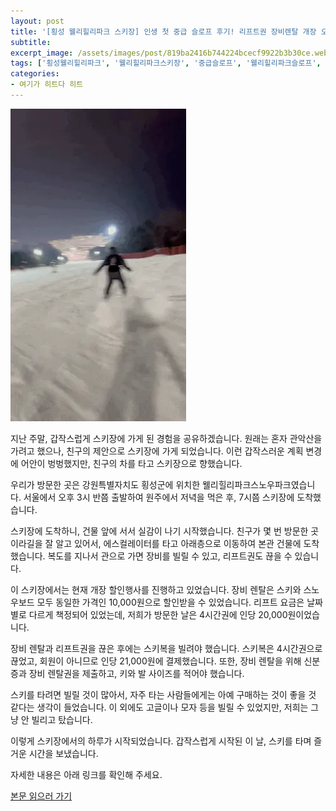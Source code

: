 ```yaml
---
layout: post
title: '[횡성 웰리힐리파크 스키장] 인생 첫 중급 슬로프 후기! 리프트권 장비렌탈 개장 오픈할인 가격'
subtitle: 
excerpt_image: /assets/images/post/819ba2416b744224bcecf9922b3b30ce.webp
tags: ['횡성웰리힐리파크', '웰리힐리파크스키장', '중급슬로프', '웰리힐리파크슬로프', '웰리힐리파크리프트권', '웰리힐리파크개장', '웰리힐리파크장비렌탈가격']
categories: 
- 여기가 히트다 히트
---
```


![메인 이미지](/assets/images/post/819ba2416b744224bcecf9922b3b30ce.webp)

지난 주말, 갑작스럽게 스키장에 가게 된 경험을 공유하겠습니다. 원래는 혼자 관악산을 가려고 했으나, 친구의 제안으로 스키장에 가게 되었습니다. 이런 갑작스러운 계획 변경에 어안이 벙벙했지만, 친구의 차를 타고 스키장으로 향했습니다. 

우리가 방문한 곳은 강원특별자치도 횡성군에 위치한 웰리힐리파크스노우파크였습니다. 서울에서 오후 3시 반쯤 출발하여 원주에서 저녁을 먹은 후, 7시쯤 스키장에 도착했습니다. 

스키장에 도착하니, 건물 앞에 서서 실감이 나기 시작했습니다. 친구가 몇 번 방문한 곳이라길을 잘 알고 있어서, 에스컬레이터를 타고 아래층으로 이동하여 본관 건물에 도착했습니다. 복도를 지나서 관으로 가면 장비를 빌릴 수 있고, 리프트권도 끊을 수 있습니다. 

이 스키장에서는 현재 개장 할인행사를 진행하고 있었습니다. 장비 렌탈은 스키와 스노우보드 모두 동일한 가격인 10,000원으로 할인받을 수 있었습니다. 리프트 요금은 날짜별로 다르게 책정되어 있었는데, 저희가 방문한 날은 4시간권에 인당 20,000원이었습니다. 

장비 렌탈과 리프트권을 끊은 후에는 스키복을 빌려야 했습니다. 스키복은 4시간권으로 끊었고, 회원이 아니므로 인당 21,000원에 결제했습니다. 또한, 장비 렌탈을 위해 신분증과 장비 렌탈권을 제출하고, 키와 발 사이즈를 적어야 했습니다. 

스키를 타려면 빌릴 것이 많아서, 자주 타는 사람들에게는 아예 구매하는 것이 좋을 것 같다는 생각이 들었습니다. 이 외에도 고글이나 모자 등을 빌릴 수 있었지만, 저희는 그냥 안 빌리고 탔습니다. 

이렇게 스키장에서의 하루가 시작되었습니다. 갑작스럽게 시작된 이 날, 스키를 타며 즐거운 시간을 보냈습니다. 

자세한 내용은 아래 링크를 확인해 주세요.

[본문 읽으러 가기](https://m.blog.naver.com/ham_eaten_jellybear/223283829077)
